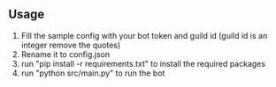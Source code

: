 ## Usage
1. Fill the sample config with your bot token and guild id (guild id is an integer remove the quotes)
2. Rename it to config.json
3. run "pip install -r requirements.txt" to install the required packages
3. run "python src/main.py" to run the bot